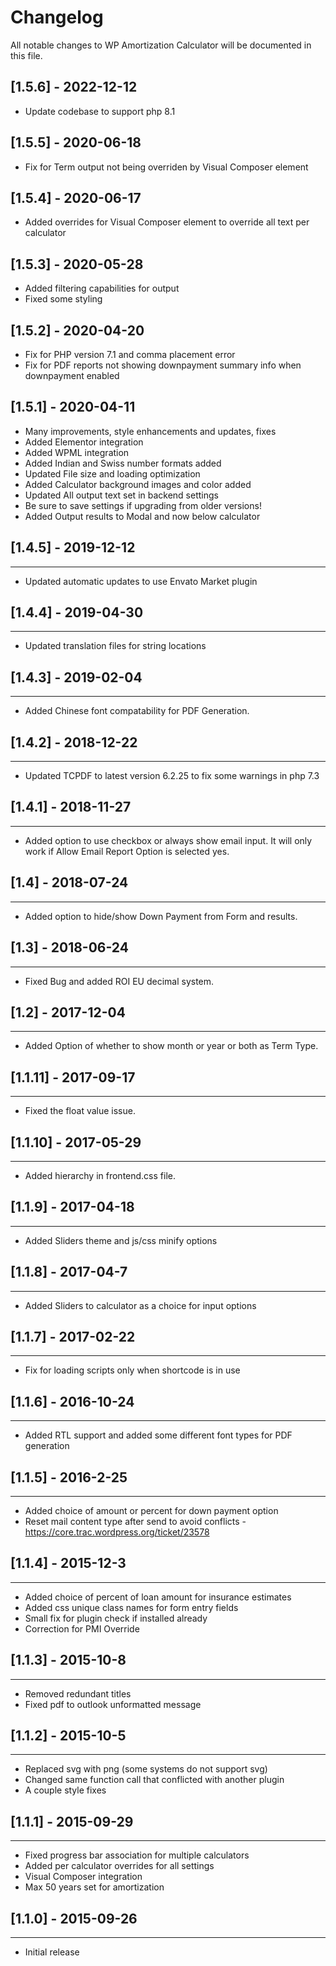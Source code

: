 # Changelog
All notable changes to WP Amortization Calculator will be documented in this file.

## [1.5.6] - 2022-12-12
- Update codebase to support php 8.1

## [1.5.5] - 2020-06-18
- Fix for Term output not being overriden by Visual Composer element

## [1.5.4] - 2020-06-17
- Added overrides for Visual Composer element to override all text per calculator

## [1.5.3] - 2020-05-28
- Added filtering capabilities for output
- Fixed some styling

## [1.5.2] - 2020-04-20
- Fix for PHP version 7.1 and comma placement error
- Fix for PDF reports not showing downpayment summary info when downpayment enabled

## [1.5.1] - 2020-04-11
- Many improvements, style enhancements and updates, fixes
- Added Elementor integration
- Added WPML integration
- Added Indian and Swiss number formats added
- Updated File size and loading optimization
- Added Calculator background images and color added
- Updated All output text set in backend settings
- Be sure to save settings if upgrading from older versions!
- Added Output results to Modal and now below calculator

## [1.4.5] - 2019-12-12
_____
- Updated automatic updates to use Envato Market plugin

## [1.4.4] - 2019-04-30
_____
- Updated translation files for string locations

## [1.4.3] - 2019-02-04
_____
- Added Chinese font compatability for PDF Generation.

## [1.4.2] - 2018-12-22
_____
- Updated TCPDF to latest version 6.2.25 to fix some warnings in php 7.3

## [1.4.1] - 2018-11-27
_____
- Added option to use checkbox or always show email input. It will only work if Allow Email Report Option is selected yes.

## [1.4] - 2018-07-24
_____
- Added option to hide/show Down Payment from Form and results.

## [1.3] - 2018-06-24
_____
- Fixed Bug and added ROI EU decimal system.

## [1.2] - 2017-12-04
_____
- Added Option of whether to show month or year or both as Term Type.

## [1.1.11] - 2017-09-17
_____
- Fixed the float value issue.

## [1.1.10] - 2017-05-29
_____
- Added hierarchy in frontend.css file.

## [1.1.9] - 2017-04-18
_____
- Added Sliders theme and  js/css minify options

## [1.1.8] - 2017-04-7
_____
- Added Sliders to calculator as a choice for input options

## [1.1.7] - 2017-02-22
_____
- Fix for loading scripts only when shortcode is in use

## [1.1.6] - 2016-10-24
_____
- Added RTL support and added some different font types for PDF generation

## [1.1.5] - 2016-2-25
_____
- Added choice of amount or percent for down payment option
- Reset mail content type after send to avoid conflicts - https://core.trac.wordpress.org/ticket/23578

## [1.1.4] - 2015-12-3
_____
- Added choice of percent of loan amount for insurance estimates
- Added css unique class names for form entry fields
- Small fix for plugin check if installed already
- Correction for PMI Override

## [1.1.3] - 2015-10-8
_____
- Removed redundant titles
- Fixed pdf to outlook unformatted message

## [1.1.2] - 2015-10-5
_____
- Replaced svg with png (some systems do not support svg)
- Changed same function call that conflicted with another plugin
- A couple style fixes

## [1.1.1] - 2015-09-29
_____
- Fixed progress bar association for multiple calculators
- Added per calculator overrides for all settings
- Visual Composer integration
- Max 50 years set for amortization

## [1.1.0] - 2015-09-26
_____
- Initial release

